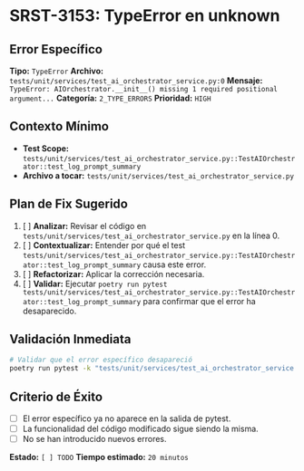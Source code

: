 # SRST-3153: TypeError en unknown

## Error Específico
**Tipo:** `TypeError`
**Archivo:** `tests/unit/services/test_ai_orchestrator_service.py:0`
**Mensaje:** `TypeError: AIOrchestrator.__init__() missing 1 required positional argument...`
**Categoría:** `2_TYPE_ERRORS`
**Prioridad:** `HIGH`

## Contexto Mínimo
- **Test Scope:** `tests/unit/services/test_ai_orchestrator_service.py::TestAIOrchestrator::test_log_prompt_summary`
- **Archivo a tocar:** `tests/unit/services/test_ai_orchestrator_service.py`

## Plan de Fix Sugerido
1. [ ] **Analizar:** Revisar el código en `tests/unit/services/test_ai_orchestrator_service.py` en la línea 0.
2. [ ] **Contextualizar:** Entender por qué el test `tests/unit/services/test_ai_orchestrator_service.py::TestAIOrchestrator::test_log_prompt_summary` causa este error.
3. [ ] **Refactorizar:** Aplicar la corrección necesaria.
4. [ ] **Validar:** Ejecutar `poetry run pytest tests/unit/services/test_ai_orchestrator_service.py::TestAIOrchestrator::test_log_prompt_summary` para confirmar que el error ha desaparecido.

## Validación Inmediata
```bash
# Validar que el error específico desapareció
poetry run pytest -k "tests/unit/services/test_ai_orchestrator_service.py::TestAIOrchestrator::test_log_prompt_summary" -v
```

## Criterio de Éxito
- [ ] El error específico ya no aparece en la salida de pytest.
- [ ] La funcionalidad del código modificado sigue siendo la misma.
- [ ] No se han introducido nuevos errores.

**Estado:** `[ ] TODO`
**Tiempo estimado:** `20 minutos`
